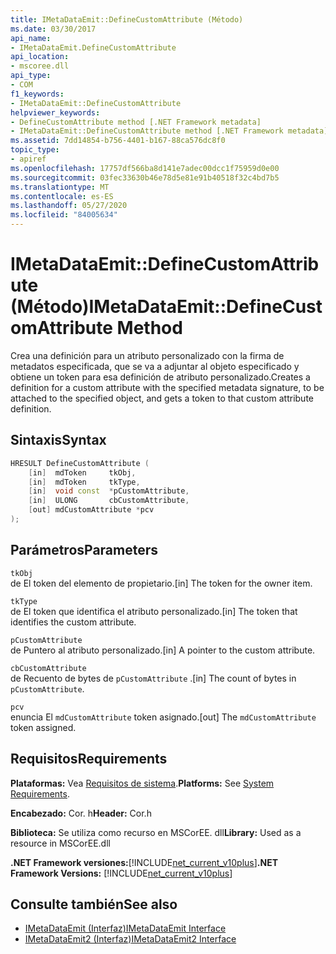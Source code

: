 ```yaml
---
title: IMetaDataEmit::DefineCustomAttribute (Método)
ms.date: 03/30/2017
api_name:
- IMetaDataEmit.DefineCustomAttribute
api_location:
- mscoree.dll
api_type:
- COM
f1_keywords:
- IMetaDataEmit::DefineCustomAttribute
helpviewer_keywords:
- DefineCustomAttribute method [.NET Framework metadata]
- IMetaDataEmit::DefineCustomAttribute method [.NET Framework metadata]
ms.assetid: 7dd14854-b756-4401-b167-88ca576dc8f0
topic_type:
- apiref
ms.openlocfilehash: 17757df566ba8d141e7adec00dcc1f75959d0e00
ms.sourcegitcommit: 03fec33630b46e78d5e81e91b40518f32c4bd7b5
ms.translationtype: MT
ms.contentlocale: es-ES
ms.lasthandoff: 05/27/2020
ms.locfileid: "84005634"
---
```

# <a name="imetadataemitdefinecustomattribute-method"></a><span data-ttu-id="6b0b0-102">IMetaDataEmit::DefineCustomAttribute (Método)</span><span class="sxs-lookup"><span data-stu-id="6b0b0-102">IMetaDataEmit::DefineCustomAttribute Method</span></span>
<span data-ttu-id="6b0b0-103">Crea una definición para un atributo personalizado con la firma de metadatos especificada, que se va a adjuntar al objeto especificado y obtiene un token para esa definición de atributo personalizado.</span><span class="sxs-lookup"><span data-stu-id="6b0b0-103">Creates a definition for a custom attribute with the specified metadata signature, to be attached to the specified object, and gets a token to that custom attribute definition.</span></span>  
  
## <a name="syntax"></a><span data-ttu-id="6b0b0-104">Sintaxis</span><span class="sxs-lookup"><span data-stu-id="6b0b0-104">Syntax</span></span>  
  
```cpp  
HRESULT DefineCustomAttribute (
    [in]  mdToken     tkObj,
    [in]  mdToken     tkType,
    [in]  void const  *pCustomAttribute,
    [in]  ULONG       cbCustomAttribute,
    [out] mdCustomAttribute *pcv
);  
```  
  
## <a name="parameters"></a><span data-ttu-id="6b0b0-105">Parámetros</span><span class="sxs-lookup"><span data-stu-id="6b0b0-105">Parameters</span></span>  
 `tkObj`  
 <span data-ttu-id="6b0b0-106">de El token del elemento de propietario.</span><span class="sxs-lookup"><span data-stu-id="6b0b0-106">[in] The token for the owner item.</span></span>  
  
 `tkType`  
 <span data-ttu-id="6b0b0-107">de El token que identifica el atributo personalizado.</span><span class="sxs-lookup"><span data-stu-id="6b0b0-107">[in] The token that identifies the custom attribute.</span></span>  
  
 `pCustomAttribute`  
 <span data-ttu-id="6b0b0-108">de Puntero al atributo personalizado.</span><span class="sxs-lookup"><span data-stu-id="6b0b0-108">[in] A pointer to the custom attribute.</span></span>  
  
 `cbCustomAttribute`  
 <span data-ttu-id="6b0b0-109">de Recuento de bytes de `pCustomAttribute` .</span><span class="sxs-lookup"><span data-stu-id="6b0b0-109">[in] The count of bytes in `pCustomAttribute`.</span></span>  
  
 `pcv`  
 <span data-ttu-id="6b0b0-110">enuncia El `mdCustomAttribute` token asignado.</span><span class="sxs-lookup"><span data-stu-id="6b0b0-110">[out] The `mdCustomAttribute` token assigned.</span></span>  
  
## <a name="requirements"></a><span data-ttu-id="6b0b0-111">Requisitos</span><span class="sxs-lookup"><span data-stu-id="6b0b0-111">Requirements</span></span>  
 <span data-ttu-id="6b0b0-112">**Plataformas:** Vea [Requisitos de sistema](../../get-started/system-requirements.md).</span><span class="sxs-lookup"><span data-stu-id="6b0b0-112">**Platforms:** See [System Requirements](../../get-started/system-requirements.md).</span></span>  
  
 <span data-ttu-id="6b0b0-113">**Encabezado:** Cor. h</span><span class="sxs-lookup"><span data-stu-id="6b0b0-113">**Header:** Cor.h</span></span>  
  
 <span data-ttu-id="6b0b0-114">**Biblioteca:** Se utiliza como recurso en MSCorEE. dll</span><span class="sxs-lookup"><span data-stu-id="6b0b0-114">**Library:** Used as a resource in MSCorEE.dll</span></span>  
  
 <span data-ttu-id="6b0b0-115">**.NET Framework versiones:**[!INCLUDE[net_current_v10plus](../../../../includes/net-current-v10plus-md.md)]</span><span class="sxs-lookup"><span data-stu-id="6b0b0-115">**.NET Framework Versions:** [!INCLUDE[net_current_v10plus](../../../../includes/net-current-v10plus-md.md)]</span></span>  
  
## <a name="see-also"></a><span data-ttu-id="6b0b0-116">Consulte también</span><span class="sxs-lookup"><span data-stu-id="6b0b0-116">See also</span></span>

- [<span data-ttu-id="6b0b0-117">IMetaDataEmit (Interfaz)</span><span class="sxs-lookup"><span data-stu-id="6b0b0-117">IMetaDataEmit Interface</span></span>](imetadataemit-interface.md)
- [<span data-ttu-id="6b0b0-118">IMetaDataEmit2 (Interfaz)</span><span class="sxs-lookup"><span data-stu-id="6b0b0-118">IMetaDataEmit2 Interface</span></span>](imetadataemit2-interface.md)
